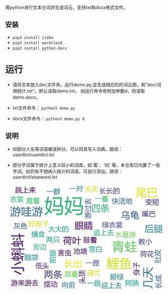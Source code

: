 

用python进行文本分词并生成词云，支持txt和docx格式文件。

## 安装

* `pip3 install jieba`
* `pip3 install wordcloud`
* `pip3 install python-docx`


# 运行
* 请将文本放入doc文件夹。运行demo.py,会生成相应的的词云图，和“doc/词频统计.txt”。默认读取demo.txt， 如运行命令有附加参数d，则读取demo.docx。  

* txt文件命令： `python3 demo.py` 
* docx文件命令： `python3 demo.py d`


## 说明

* 如部分人名等词语被误拆分，可以将其写入词典。路径：userdict/userdict.txt

* 部分字词属于统计上意义较小的词库，如'着'、'的' 等。本仓库已内置了一些字词。如仍有不想纳入统计的词语，可自行添加。路径：userdict/stopword.txt


![image](https://raw.githubusercontent.com/suweiteng/wordCloud/master/Images/alice.png)  
